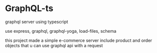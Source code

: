 # GraphQL-ts
graphql server using typescript

use express, graphql, graphql-yoga, load-files, schema

this project made a simple e-commerce server include product and order objects 
that u can use graphql api with a request
